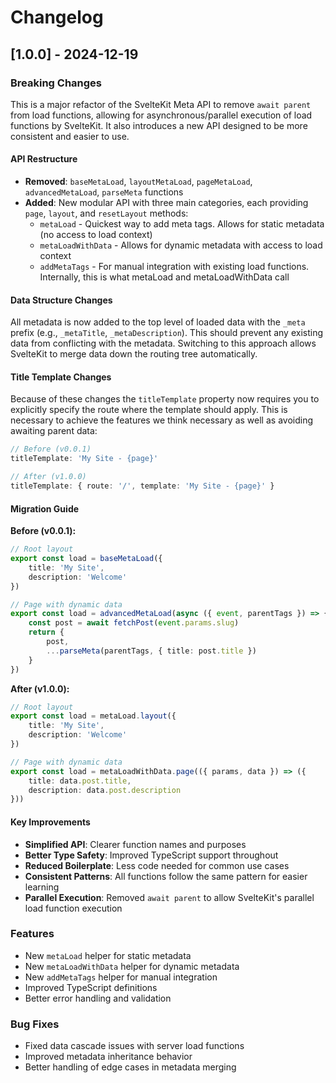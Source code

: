# Changelog

## [1.0.0] - 2024-12-19

### Breaking Changes

This is a major refactor of the SvelteKit Meta API to remove `await parent` from load functions, allowing for asynchronous/parallel execution of load functions by SvelteKit. It also introduces a new API designed to be more consistent and easier to use.

#### API Restructure

- **Removed**: `baseMetaLoad`, `layoutMetaLoad`, `pageMetaLoad`, `advancedMetaLoad`, `parseMeta` functions
- **Added**: New modular API with three main categories, each providing `page`, `layout`, and `resetLayout` methods:
  - `metaLoad` - Quickest way to add meta tags. Allows for static metadata (no access to load context)
  - `metaLoadWithData` - Allows for dynamic metadata with access to load context
  - `addMetaTags` - For manual integration with existing load functions. Internally, this is what metaLoad and metaLoadWithData call

#### Data Structure Changes

All metadata is now added to the top level of loaded data with the `_meta` prefix (e.g., `_metaTitle`, `_metaDescription`). This should prevent any existing data from conflicting with the metadata. Switching to this approach allows SvelteKit to merge data down the routing tree automatically.

#### Title Template Changes

Because of these changes the `titleTemplate` property now requires you to explicitly specify the route where the template should apply. This is necessary to achieve the features we think necessary as well as avoiding awaiting parent data:

```typescript
// Before (v0.0.1)
titleTemplate: 'My Site - {page}'

// After (v1.0.0)
titleTemplate: { route: '/', template: 'My Site - {page}' }
```

#### Migration Guide

**Before (v0.0.1):**

```typescript
// Root layout
export const load = baseMetaLoad({
	title: 'My Site',
	description: 'Welcome'
})

// Page with dynamic data
export const load = advancedMetaLoad(async ({ event, parentTags }) => {
	const post = await fetchPost(event.params.slug)
	return {
		post,
		...parseMeta(parentTags, { title: post.title })
	}
})
```

**After (v1.0.0):**

```typescript
// Root layout
export const load = metaLoad.layout({
	title: 'My Site',
	description: 'Welcome'
})

// Page with dynamic data
export const load = metaLoadWithData.page(({ params, data }) => ({
	title: data.post.title,
	description: data.post.description
}))
```

#### Key Improvements

- **Simplified API**: Clearer function names and purposes
- **Better Type Safety**: Improved TypeScript support throughout
- **Reduced Boilerplate**: Less code needed for common use cases
- **Consistent Patterns**: All functions follow the same pattern for easier learning
- **Parallel Execution**: Removed `await parent` to allow SvelteKit's parallel load function execution

### Features

- New `metaLoad` helper for static metadata
- New `metaLoadWithData` helper for dynamic metadata
- New `addMetaTags` helper for manual integration
- Improved TypeScript definitions
- Better error handling and validation

### Bug Fixes

- Fixed data cascade issues with server load functions
- Improved metadata inheritance behavior
- Better handling of edge cases in metadata merging
